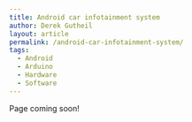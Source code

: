 ```yaml
---
title: Android car infotainment system
author: Derek Gutheil
layout: article
permalink: /android-car-infotainment-system/
tags:
  - Android
  - Arduino
  - Hardware
  - Software
---
```

Page coming soon!